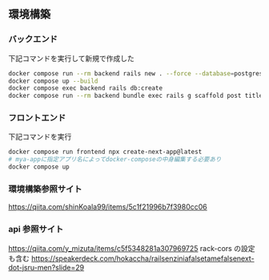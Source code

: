 ## 環境構築

### バックエンド

下記コマンドを実行して新規で作成した

```zsh
docker compose run --rm backend rails new . --force --database=postgresql --api
docker compose up --build
docker compose exec backend rails db:create
docker compose run --rm backend bundle exec rails g scaffold post title:string body:text
```

### フロントエンド

下記コマンドを実行

```zsh
docker compose run frontend npx create-next-app@latest
# mya-appに指定アプリ名によってdocker-composeの中身編集する必要あり
docker compose up
```

### 環境構築参照サイト

https://qiita.com/shinKoala99/items/5c1f21996b7f3980cc06

### api 参照サイト

https://qiita.com/y_mizuta/items/c5f5348281a307969725 rack-cors の設定も含む
https://speakerdeck.com/hokaccha/railsenziniafalsetamefalsenext-dot-jsru-men?slide=29
